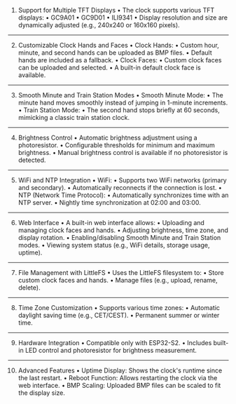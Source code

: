1. Support for Multiple TFT Displays
•	The clock supports various TFT displays:
•	GC9A01
•	GC9D01
•	ILI9341
•	Display resolution and size are dynamically adjusted (e.g., 240x240 or 160x160 pixels).
---
2. Customizable Clock Hands and Faces
•	Clock Hands:
•	Custom hour, minute, and second hands can be uploaded as BMP files.
•	Default hands are included as a fallback.
•	Clock Faces:
•	Custom clock faces can be uploaded and selected.
•	A built-in default clock face is available.
---
3. Smooth Minute and Train Station Modes
•	Smooth Minute Mode:
•	The minute hand moves smoothly instead of jumping in 1-minute increments.
•	Train Station Mode:
•	The second hand stops briefly at 60 seconds, mimicking a classic train station clock.
---
4. Brightness Control
•	Automatic brightness adjustment using a photoresistor.
•	Configurable thresholds for minimum and maximum brightness.
•	Manual brightness control is available if no photoresistor is detected.
---
5. WiFi and NTP Integration
•	WiFi:
•	Supports two WiFi networks (primary and secondary).
•	Automatically reconnects if the connection is lost.
•	NTP (Network Time Protocol):
•	Automatically synchronizes time with an NTP server.
•	Nightly time synchronization at 02:00 and 03:00.
---
6. Web Interface
•	A built-in web interface allows:
•	Uploading and managing clock faces and hands.
•	Adjusting brightness, time zone, and display rotation.
•	Enabling/disabling Smooth Minute and Train Station modes.
•	Viewing system status (e.g., WiFi details, storage usage, uptime).
---
7. File Management with LittleFS
•	Uses the LittleFS filesystem to:
•	Store custom clock faces and hands.
•	Manage files (e.g., upload, rename, delete).
---
8. Time Zone Customization
•	Supports various time zones:
•	Automatic daylight saving time (e.g., CET/CEST).
•	Permanent summer or winter time.
---
9. Hardware Integration
•	Compatible only with ESP32-S2.
•	Includes built-in LED control and photoresistor for brightness measurement.
---
10. Advanced Features
•	Uptime Display: Shows the clock's runtime since the last restart.
•	Reboot Function: Allows restarting the clock via the web interface.
•	BMP Scaling: Uploaded BMP files can be scaled to fit the display size.
